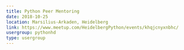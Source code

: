 ```yaml
---
title: Python Peer Mentoring
date: 2018-10-25
location: Marsilius-Arkaden, Heidelberg
link: https://www.meetup.com/HeidelbergPython/events/khqjcnyxnbhc/
usergroup: pythonhd
type: usergroup
---
```

